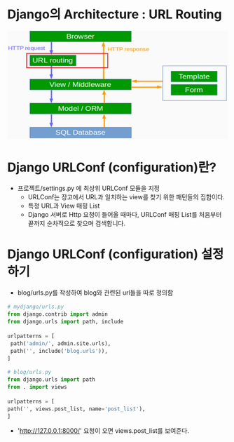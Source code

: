 # Django의 Architecture : URL Routing

![image-20210113095722239](Django_05-URL.assets/image-20210113095722239.png)



# Django URLConf (configuration)란?

- 프로젝트/settings.py 에 최상위 URLConf 모듈을 지정 
  - URLConf는 장고에서 URL과 일치하는 view를 찾기 위한 패턴들의 집합이다.
  - 특정 URL과 View 매핑 List 
  - Django 서버로 Http 요청이 들어올 때마다, URLConf 매핑 List를 처음부터 끝까지 순차적으로 찾으며 검색합니다.



# Django URLConf (configuration) 설정하기

- blog/urls.py를 작성하여 blog와 관련된 url들을 따로 정의함

```python
# mydjango/urls.py
from django.contrib import admin
from django.urls import path, include

urlpatterns = [
 path('admin/', admin.site.urls),
 path('', include('blog.urls')),
]
```

``` python
# blog/urls.py
from django.urls import path
from . import views

urlpatterns = [
path('', views.post_list, name='post_list'),
]
```


- 'http://127.0.0.1:8000/' 요청이 오면 views.post_list를 보여준다.

